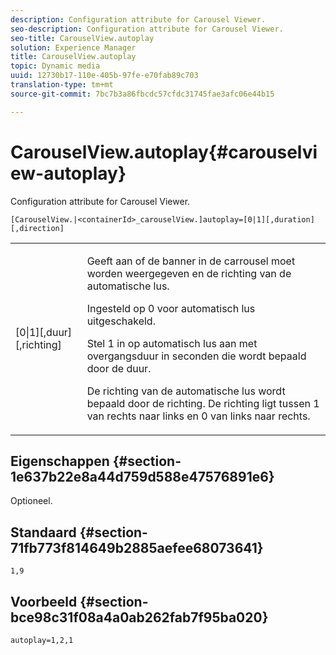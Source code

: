 ```yaml
---
description: Configuration attribute for Carousel Viewer.
seo-description: Configuration attribute for Carousel Viewer.
seo-title: CarouselView.autoplay
solution: Experience Manager
title: CarouselView.autoplay
topic: Dynamic media
uuid: 12730b17-110e-405b-97fe-e70fab89c703
translation-type: tm+mt
source-git-commit: 7bc7b3a86fbcdc57cfdc31745fae3afc06e44b15

---
```



# CarouselView.autoplay{#carouselview-autoplay}

Configuration attribute for Carousel Viewer.

`[CarouselView.|<containerId>_carouselView.]autoplay=[0|1][,duration][,direction]`

<table id="table_441553CD34C94A58A9D7CBF772DEDDB6"> 
 <tbody> 
  <tr> 
   <td colname="col1"> <p> <span class="codeph">[0|1][,duur][,richting]</span> </p> </td> 
   <td colname="col2"> <p> Geeft aan of de banner in de carrousel moet worden weergegeven en de richting van de automatische lus. </p> <p>Ingesteld op <span class="codeph"> 0</span> voor automatisch lus uitgeschakeld. </p> <p>Stel <span class="codeph"> 1</span> in op automatisch lus aan met overgangsduur in seconden die wordt bepaald door de <span class="codeph"> duur</span>. </p> <p>De richting van de automatische lus wordt bepaald door de <span class="codeph"> richting</span>. De <span class="codeph"> richting</span> ligt tussen <span class="codeph"> 1</span> van rechts naar links en <span class="codeph"> 0</span> van links naar rechts. </p> </td> 
  </tr> 
 </tbody> 
</table>

## Eigenschappen {#section-1e637b22e8a44d759d588e47576891e6}

Optioneel.

## Standaard {#section-71fb773f814649b2885aefee68073641}

`1,9`

## Voorbeeld {#section-bce98c31f08a4a0ab262fab7f95ba020}

```
autoplay=1,2,1
```

